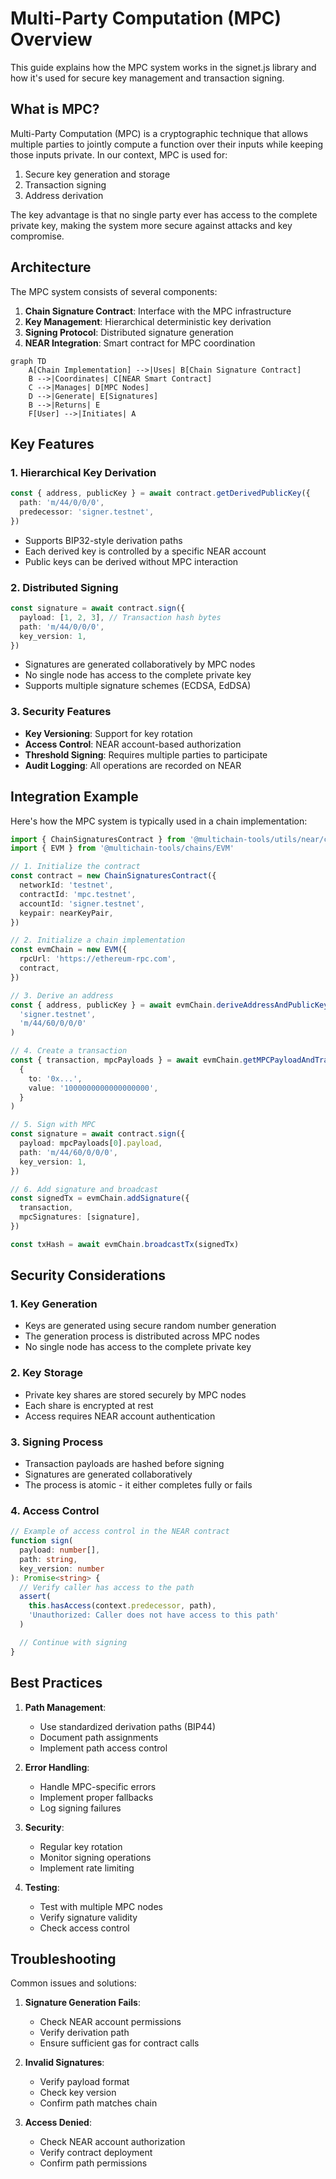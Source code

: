 # Multi-Party Computation (MPC) Overview

This guide explains how the MPC system works in the signet.js library and how it's used for secure key management and transaction signing.

## What is MPC?

Multi-Party Computation (MPC) is a cryptographic technique that allows multiple parties to jointly compute a function over their inputs while keeping those inputs private. In our context, MPC is used for:

1. Secure key generation and storage
2. Transaction signing
3. Address derivation

The key advantage is that no single party ever has access to the complete private key, making the system more secure against attacks and key compromise.

## Architecture

The MPC system consists of several components:

1. **Chain Signature Contract**: Interface with the MPC infrastructure
2. **Key Management**: Hierarchical deterministic key derivation
3. **Signing Protocol**: Distributed signature generation
4. **NEAR Integration**: Smart contract for MPC coordination

```mermaid
graph TD
    A[Chain Implementation] -->|Uses| B[Chain Signature Contract]
    B -->|Coordinates| C[NEAR Smart Contract]
    C -->|Manages| D[MPC Nodes]
    D -->|Generate| E[Signatures]
    B -->|Returns| E
    F[User] -->|Initiates| A
```

## Key Features

### 1. Hierarchical Key Derivation

```typescript
const { address, publicKey } = await contract.getDerivedPublicKey({
  path: 'm/44/0/0/0',
  predecessor: 'signer.testnet',
})
```

- Supports BIP32-style derivation paths
- Each derived key is controlled by a specific NEAR account
- Public keys can be derived without MPC interaction

### 2. Distributed Signing

```typescript
const signature = await contract.sign({
  payload: [1, 2, 3], // Transaction hash bytes
  path: 'm/44/0/0/0',
  key_version: 1,
})
```

- Signatures are generated collaboratively by MPC nodes
- No single node has access to the complete private key
- Supports multiple signature schemes (ECDSA, EdDSA)

### 3. Security Features

- **Key Versioning**: Support for key rotation
- **Access Control**: NEAR account-based authorization
- **Threshold Signing**: Requires multiple parties to participate
- **Audit Logging**: All operations are recorded on NEAR

## Integration Example

Here's how the MPC system is typically used in a chain implementation:

```typescript
import { ChainSignaturesContract } from '@multichain-tools/utils/near/contract'
import { EVM } from '@multichain-tools/chains/EVM'

// 1. Initialize the contract
const contract = new ChainSignaturesContract({
  networkId: 'testnet',
  contractId: 'mpc.testnet',
  accountId: 'signer.testnet',
  keypair: nearKeyPair,
})

// 2. Initialize a chain implementation
const evmChain = new EVM({
  rpcUrl: 'https://ethereum-rpc.com',
  contract,
})

// 3. Derive an address
const { address, publicKey } = await evmChain.deriveAddressAndPublicKey(
  'signer.testnet',
  'm/44/60/0/0/0'
)

// 4. Create a transaction
const { transaction, mpcPayloads } = await evmChain.getMPCPayloadAndTransaction(
  {
    to: '0x...',
    value: '1000000000000000000',
  }
)

// 5. Sign with MPC
const signature = await contract.sign({
  payload: mpcPayloads[0].payload,
  path: 'm/44/60/0/0/0',
  key_version: 1,
})

// 6. Add signature and broadcast
const signedTx = evmChain.addSignature({
  transaction,
  mpcSignatures: [signature],
})

const txHash = await evmChain.broadcastTx(signedTx)
```

## Security Considerations

### 1. Key Generation

- Keys are generated using secure random number generation
- The generation process is distributed across MPC nodes
- No single node has access to the complete private key

### 2. Key Storage

- Private key shares are stored securely by MPC nodes
- Each share is encrypted at rest
- Access requires NEAR account authentication

### 3. Signing Process

- Transaction payloads are hashed before signing
- Signatures are generated collaboratively
- The process is atomic - it either completes fully or fails

### 4. Access Control

```typescript
// Example of access control in the NEAR contract
function sign(
  payload: number[],
  path: string,
  key_version: number
): Promise<string> {
  // Verify caller has access to the path
  assert(
    this.hasAccess(context.predecessor, path),
    'Unauthorized: Caller does not have access to this path'
  )

  // Continue with signing
}
```

## Best Practices

1. **Path Management**:

   - Use standardized derivation paths (BIP44)
   - Document path assignments
   - Implement path access control

2. **Error Handling**:

   - Handle MPC-specific errors
   - Implement proper fallbacks
   - Log signing failures

3. **Security**:

   - Regular key rotation
   - Monitor signing operations
   - Implement rate limiting

4. **Testing**:
   - Test with multiple MPC nodes
   - Verify signature validity
   - Check access control

## Troubleshooting

Common issues and solutions:

1. **Signature Generation Fails**:

   - Check NEAR account permissions
   - Verify derivation path
   - Ensure sufficient gas for contract calls

2. **Invalid Signatures**:

   - Verify payload format
   - Check key version
   - Confirm path matches chain

3. **Access Denied**:
   - Check NEAR account authorization
   - Verify contract deployment
   - Confirm path permissions
